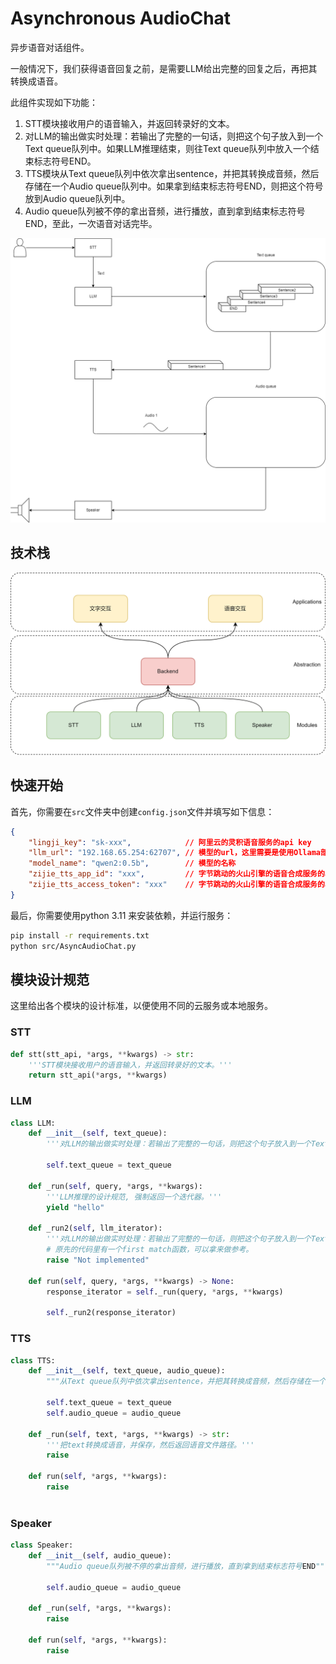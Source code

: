 # Asynchronous AudioChat
异步语音对话组件。

一般情况下，我们获得语音回复之前，是需要LLM给出完整的回复之后，再把其转换成语音。

此组件实现如下功能：
1. STT模块接收用户的语音输入，并返回转录好的文本。
2. 对LLM的输出做实时处理：若输出了完整的一句话，则把这个句子放入到一个Text queue队列中。如果LLM推理结束，则往Text queue队列中放入一个结束标志符号END。
3. TTS模块从Text queue队列中依次拿出sentence，并把其转换成音频，然后存储在一个Audio queue队列中。如果拿到结束标志符号END，则把这个符号放到Audio queue队列中。
4. Audio queue队列被不停的拿出音频，进行播放，直到拿到结束标志符号END，至此，一次语音对话完毕。

![alt text](arch/architecture.png)

## 技术栈
![alt text](<arch/stack of tech.png>)

## 快速开始
首先，你需要在`src`文件夹中创建`config.json`文件并填写如下信息：
```json
{
    "lingji_key": "sk-xxx",            // 阿里云的灵积语音服务的api key                             
    "llm_url": "192.168.65.254:62707", // 模型的url，这里需要是使用Ollama部署的模型
    "model_name": "qwen2:0.5b",        // 模型的名称
    "zijie_tts_app_id": "xxx",         // 字节跳动的火山引擎的语音合成服务的app id
    "zijie_tts_access_token": "xxx"    // 字节跳动的火山引擎的语音合成服务的access token
}
```
最后，你需要使用python 3.11 来安装依赖，并运行服务：
```bash
pip install -r requirements.txt
python src/AsyncAudioChat.py
```
## 模块设计规范
这里给出各个模块的设计标准，以便使用不同的云服务或本地服务。
### STT
```python
def stt(stt_api, *args, **kwargs) -> str:
    '''STT模块接收用户的语音输入，并返回转录好的文本。'''
    return stt_api(*args, **kwargs)
```
### LLM
```python
class LLM:
    def __init__(self, text_queue):
        '''对LLM的输出做实时处理：若输出了完整的一句话，则把这个句子放入到一个Text queue队列中。如果LLM推理结束，则往Text queue队列中放入一个结束标志符号END。'''

        self.text_queue = text_queue
    
    def _run(self, query, *args, **kwargs):
        '''LLM推理的设计规范, 强制返回一个迭代器。'''
        yield "hello"

    def _run2(self, llm_iterator):
        '''对LLM的输出做实时处理：若输出了完整的一句话，则把这个句子放入到一个Text queue队列中。如果LLM推理结束，则往Text queue队列中放入一个结束标志符号END。'''
        # 原先的代码里有一个first match函数，可以拿来做参考。
        raise "Not implemented"

    def run(self, query, *args, **kwargs) -> None:
        response_iterator = self._run(query, *args, **kwargs)

        self._run2(response_iterator)
```
### TTS
```python
class TTS:
    def __init__(self, text_queue, audio_queue):
        """从Text queue队列中依次拿出sentence，并把其转换成音频，然后存储在一个Audio queue队列中。如果拿到结束标志符号END，则把这个符号放到Audio queue队列中。"""

        self.text_queue = text_queue
        self.audio_queue = audio_queue
    
    def _run(self, text, *args, **kwargs) -> str:
        '''把text转换成语音，并保存，然后返回语音文件路径。'''
        raise
    
    def run(self, *args, **kwargs):
        raise
    
```
### Speaker
```python
class Speaker:
    def __init__(self, audio_queue):
        """Audio queue队列被不停的拿出音频，进行播放，直到拿到结束标志符号END"""

        self.audio_queue = audio_queue
    
    def _run(self, *args, **kwargs):
        raise
    
    def run(self, *args, **kwargs):
        raise
```